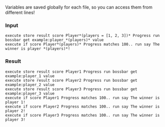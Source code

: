 Variables are saved globally for each file, so you can access them from different lines!

### Input
```
execute store result score Player*(players = [1, 2, 3])* Progress run bossbar get example:player_*(players)* value
execute if score Player*(players)* Progress matches 100.. run say The winner is player *(players)*!
```

### Result
```mcfunction
execute store result score Player1 Progress run bossbar get example:player_1 value
execute store result score Player2 Progress run bossbar get example:player_2 value
execute store result score Player3 Progress run bossbar get example:player_3 value
execute if score Player1 Progress matches 100.. run say The winner is player 1!
execute if score Player2 Progress matches 100.. run say The winner is player 2!
execute if score Player3 Progress matches 100.. run say The winner is player 3!
```